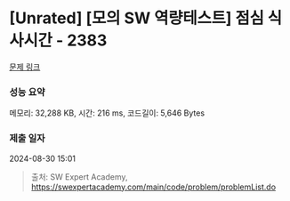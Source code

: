 # [Unrated] [모의 SW 역량테스트] 점심 식사시간 - 2383 

[문제 링크](https://swexpertacademy.com/main/code/problem/problemDetail.do?contestProbId=AV5-BEE6AK0DFAVl) 

### 성능 요약

메모리: 32,288 KB, 시간: 216 ms, 코드길이: 5,646 Bytes

### 제출 일자

2024-08-30 15:01



> 출처: SW Expert Academy, https://swexpertacademy.com/main/code/problem/problemList.do